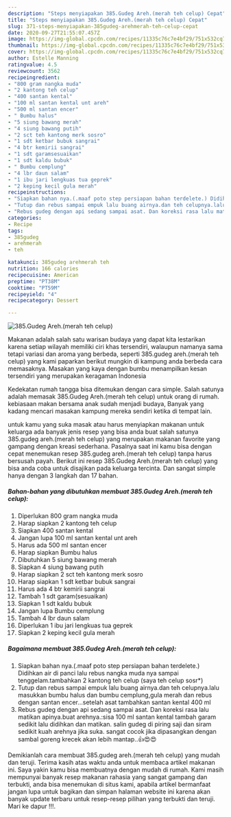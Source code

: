 ```yaml
---
description: "Steps menyiapakan 385.Gudeg Areh.(merah teh celup) Cepat"
title: "Steps menyiapakan 385.Gudeg Areh.(merah teh celup) Cepat"
slug: 371-steps-menyiapakan-385gudeg-arehmerah-teh-celup-cepat
date: 2020-09-27T21:55:07.457Z
image: https://img-global.cpcdn.com/recipes/11335c76c7e4bf29/751x532cq70/385gudeg-arehmerah-teh-celup-foto-resep-utama.jpg
thumbnail: https://img-global.cpcdn.com/recipes/11335c76c7e4bf29/751x532cq70/385gudeg-arehmerah-teh-celup-foto-resep-utama.jpg
cover: https://img-global.cpcdn.com/recipes/11335c76c7e4bf29/751x532cq70/385gudeg-arehmerah-teh-celup-foto-resep-utama.jpg
author: Estelle Manning
ratingvalue: 4.5
reviewcount: 3562
recipeingredient:
- "800 gram nangka muda"
- "2 kantong teh celup"
- "400 santan kental"
- "100 ml santan kental unt areh"
- "500 ml santan encer"
- " Bumbu halus"
- "5 siung bawang merah"
- "4 siung bawang putih"
- "2 sct teh kantong merk sosro"
- "1 sdt ketbar bubuk sangrai"
- "4 btr kemirii sangrai"
- "1 sdt garamsesuaikan"
- "1 sdt kaldu bubuk"
- " Bumbu cemplung"
- "4 lbr daun salam"
- "1 ibu jari lengkuas tua geprek"
- "2 keping kecil gula merah"
recipeinstructions:
- "Siapkan bahan nya.(.maaf poto step persiapan bahan terdelete.) Didihkan air di panci lalu rebus nangka muda nya sampai tenggelam.tambahkan 2 kantong teh celup (saya teh celup sosr*)"
- "Tutup dan rebus sampai empuk lalu buang airnya.dan teh celupnya.lalu masukkan bumbu halus dan bumbu cemplung,gula merah dan rebus dengan santan encer...setelah asat tambahkan santan kental 400 ml"
- "Rebus gudeg dengan api sedang sampai asat. Dan koreksi rasa lalu matikan apinya.buat arehnya.:sisa 100 ml santan kental tambah garam sedikit lalu didihkan dan matikan. salin gudeg di piring saji dan siram sedikit kuah arehnya jika suka. sangat cocok jika dipasangkan dengan sambal goreng krecek akan lebih mantap..👍😍😍"
categories:
- Recipe
tags:
- 385gudeg
- arehmerah
- teh

katakunci: 385gudeg arehmerah teh 
nutrition: 166 calories
recipecuisine: American
preptime: "PT38M"
cooktime: "PT59M"
recipeyield: "4"
recipecategory: Dessert

---
```



![385.Gudeg Areh.(merah teh celup)](https://img-global.cpcdn.com/recipes/11335c76c7e4bf29/751x532cq70/385gudeg-arehmerah-teh-celup-foto-resep-utama.jpg)

Makanan adalah salah satu warisan budaya yang dapat kita lestarikan karena setiap wilayah memiliki ciri khas tersendiri, walaupun namanya sama tetapi variasi dan aroma yang berbeda, seperti 385.gudeg areh.(merah teh celup) yang kami paparkan berikut mungkin di kampung anda berbeda cara memasaknya. Masakan yang kaya dengan bumbu menampilkan kesan tersendiri yang merupakan keragaman Indonesia



Kedekatan rumah tangga bisa ditemukan dengan cara simple. Salah satunya adalah memasak 385.Gudeg Areh.(merah teh celup) untuk orang di rumah. kebiasaan makan bersama anak sudah menjadi budaya, Banyak yang kadang mencari masakan kampung mereka sendiri ketika di tempat lain.

untuk kamu yang suka masak atau harus menyiapkan makanan untuk keluarga ada banyak jenis resep yang bisa anda buat salah satunya 385.gudeg areh.(merah teh celup) yang merupakan makanan favorite yang gampang dengan kreasi sederhana. Pasalnya saat ini kamu bisa dengan cepat menemukan resep 385.gudeg areh.(merah teh celup) tanpa harus bersusah payah.
Berikut ini resep 385.Gudeg Areh.(merah teh celup) yang bisa anda coba untuk disajikan pada keluarga tercinta. Dan sangat simple hanya dengan 3 langkah dan 17 bahan.


<!--inarticleads1-->

##### Bahan-bahan yang dibutuhkan membuat 385.Gudeg Areh.(merah teh celup):

1. Diperlukan 800 gram nangka muda
1. Harap siapkan 2 kantong teh celup
1. Siapkan 400 santan kental
1. Jangan lupa 100 ml santan kental unt areh
1. Harus ada 500 ml santan encer
1. Harap siapkan  Bumbu halus
1. Dibutuhkan 5 siung bawang merah
1. Siapkan 4 siung bawang putih
1. Harap siapkan 2 sct teh kantong merk sosro
1. Harap siapkan 1 sdt ketbar bubuk sangrai
1. Harus ada 4 btr kemirii sangrai
1. Tambah 1 sdt garam(sesuaikan)
1. Siapkan 1 sdt kaldu bubuk
1. Jangan lupa  Bumbu cemplung
1. Tambah 4 lbr daun salam
1. Diperlukan 1 ibu jari lengkuas tua geprek
1. Siapkan 2 keping kecil gula merah




<!--inarticleads2-->

##### Bagaimana membuat  385.Gudeg Areh.(merah teh celup):

1. Siapkan bahan nya.(.maaf poto step persiapan bahan terdelete.) Didihkan air di panci lalu rebus nangka muda nya sampai tenggelam.tambahkan 2 kantong teh celup (saya teh celup sosr*)
1. Tutup dan rebus sampai empuk lalu buang airnya.dan teh celupnya.lalu masukkan bumbu halus dan bumbu cemplung,gula merah dan rebus dengan santan encer...setelah asat tambahkan santan kental 400 ml
1. Rebus gudeg dengan api sedang sampai asat. Dan koreksi rasa lalu matikan apinya.buat arehnya.:sisa 100 ml santan kental tambah garam sedikit lalu didihkan dan matikan. salin gudeg di piring saji dan siram sedikit kuah arehnya jika suka. sangat cocok jika dipasangkan dengan sambal goreng krecek akan lebih mantap..👍😍😍




Demikianlah cara membuat 385.gudeg areh.(merah teh celup) yang mudah dan teruji. Terima kasih atas waktu anda untuk membaca artikel makanan ini. Saya yakin kamu bisa membuatnya dengan mudah di rumah. Kami masih mempunyai banyak resep makanan rahasia yang sangat gampang dan terbukti, anda bisa menemukan di situs kami, apabila artikel bermanfaat jangan lupa untuk bagikan dan simpan halaman website ini karena akan banyak update terbaru untuk resep-resep pilihan yang terbukti dan teruji. Mari ke dapur !!!. 
